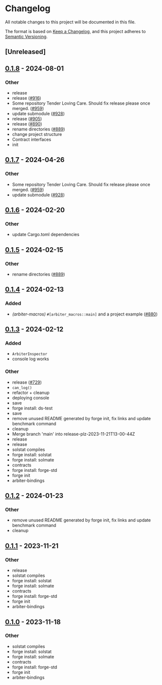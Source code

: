 # Changelog
All notable changes to this project will be documented in this file.

The format is based on [Keep a Changelog](https://keepachangelog.com/en/1.0.0/),
and this project adheres to [Semantic Versioning](https://semver.org/spec/v2.0.0.html).

## [Unreleased]

## [0.1.8](https://github.com/ts0yu/arbiter/compare/arbiter-bindings-v0.1.7...arbiter-bindings-v0.1.8) - 2024-08-01

### Other
- release
- release ([#916](https://github.com/ts0yu/arbiter/pull/916))
- Some repository Tender Loving Care. Should fix release please once merged.  ([#959](https://github.com/ts0yu/arbiter/pull/959))
- update submodule ([#928](https://github.com/ts0yu/arbiter/pull/928))
- release ([#905](https://github.com/ts0yu/arbiter/pull/905))
- release ([#890](https://github.com/ts0yu/arbiter/pull/890))
- rename directories ([#889](https://github.com/ts0yu/arbiter/pull/889))
- change project structure
- Contract interfaces
- init

## [0.1.7](https://github.com/primitivefinance/arbiter/compare/arbiter-bindings-v0.1.6...arbiter-bindings-v0.1.7) - 2024-04-26

### Other
- Some repository Tender Loving Care. Should fix release please once merged.  ([#959](https://github.com/primitivefinance/arbiter/pull/959))
- update submodule ([#928](https://github.com/primitivefinance/arbiter/pull/928))

## [0.1.6](https://github.com/primitivefinance/arbiter/compare/arbiter-bindings-v0.1.5...arbiter-bindings-v0.1.6) - 2024-02-20

### Other
- update Cargo.toml dependencies

## [0.1.5](https://github.com/primitivefinance/arbiter/compare/arbiter-bindings-v0.1.4...arbiter-bindings-v0.1.5) - 2024-02-15

### Other
- rename directories ([#889](https://github.com/primitivefinance/arbiter/pull/889))

## [0.1.4](https://github.com/primitivefinance/arbiter/compare/arbiter-bindings-v0.1.3...arbiter-bindings-v0.1.4) - 2024-02-13

### Added
- *(arbiter-macros)* `#[arbiter_macros::main]` and a project example ([#880](https://github.com/primitivefinance/arbiter/pull/880))

## [0.1.3](https://github.com/primitivefinance/arbiter/compare/arbiter-bindings-v0.1.2...arbiter-bindings-v0.1.3) - 2024-02-12

### Added
- `ArbiterInspector`
- console log works

### Other
- release ([#729](https://github.com/primitivefinance/arbiter/pull/729))
- `can_log()`
- refactor + cleanup
- deploying console
- save
- forge install: ds-test
- save
- remove unused README generated by forge init, fix links and update benchmark command
- cleanup
- Merge branch 'main' into release-plz-2023-11-21T13-00-44Z
- release
- release
- solstat compiles
- forge install: solstat
- forge install: solmate
- contracts
- forge install: forge-std
- forge init
- arbiter-bindings

## [0.1.2](https://github.com/primitivefinance/arbiter/compare/arbiter-bindings-v0.1.1...arbiter-bindings-v0.1.2) - 2024-01-23

### Other
- remove unused README generated by forge init, fix links and update benchmark command
- cleanup

## [0.1.1](https://github.com/primitivefinance/arbiter/compare/arbiter-bindings-v0.1.0...arbiter-bindings-v0.1.1) - 2023-11-21

### Other
- release
- solstat compiles
- forge install: solstat
- forge install: solmate
- contracts
- forge install: forge-std
- forge init
- arbiter-bindings

## [0.1.0](https://github.com/primitivefinance/arbiter/releases/tag/arbiter-bindings-v0.1.0) - 2023-11-18

### Other
- solstat compiles
- forge install: solstat
- forge install: solmate
- contracts
- forge install: forge-std
- forge init
- arbiter-bindings
